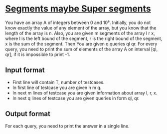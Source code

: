 # [Segments maybe Super segments][link]

You have an array A of integers between 0 and 10⁶. Initially, you do not know exactly the value of any element of the array, but you know that the length of the array is n. Also, you are given m segments of the array l r x, where l is the left bound of the segment, r is the right bound of the segment, x is the sum of the segment. Then You are given q queries ql qr. For every query, you need to print the sum of elements of the array A on interval [ql, qr], if it is impossible to print -1.

## Input format

- First line will contain T, number of testcases.
- In first line of testcase you are given n m q.
- In next m lines of testcase you are given information about array l, r, x.
- In next q lines of testcase you are given queries in form ql, qr.

## Output format

For each query, you need to print the answer in a single line.

[link]: https://www.hackerearth.com/practice/algorithms/graphs/depth-first-search/practice-problems/algorithm/segments-maybe-super-segments-8cc3f9ed/
